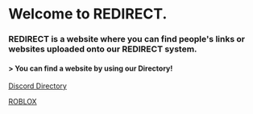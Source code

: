 # Welcome to REDIRECT.
### REDIRECT is a website where you can find people's links or websites uploaded onto our REDIRECT system.

#### > You can find a website by using our Directory! 

[Discord Directory](/discord) 

[ROBLOX](/roblox)
